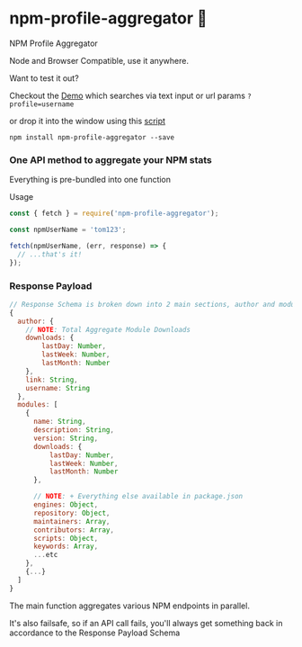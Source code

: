 # npm-profile-aggregator :hatched_chick:
NPM Profile Aggregator

Node and Browser Compatible, use it anywhere.

Want to test it out?

Checkout the [Demo](https://cmswalker.github.io/npm-profile-aggregator/) which searches via text input or url params `?profile=username`

or drop it into the window using this [script](https://raw.githubusercontent.com/cmswalker/npm-profile-aggregator/master/npmProfileAggregator.min.js)

```
npm install npm-profile-aggregator --save
```

### One API method to aggregate your NPM stats
Everything is pre-bundled into one function

Usage

```javascript
const { fetch } = require('npm-profile-aggregator');

const npmUserName = 'tom123';

fetch(npmUserName, (err, response) => {
  // ...that's it!
});
```

### Response Payload
```javascript
// Response Schema is broken down into 2 main sections, author and modules
{
  author: {
    // NOTE: Total Aggregate Module Downloads
    downloads: {
        lastDay: Number,
        lastWeek: Number,
        lastMonth: Number
    },
    link: String,
    username: String
  },
  modules: [
    {
      name: String,
      description: String,
      version: String,
      downloads: {
          lastDay: Number,
          lastWeek: Number,
          lastMonth: Number
      },

      // NOTE: + Everything else available in package.json
      engines: Object,
      repository: Object,
      maintainers: Array,
      contributors: Array,
      scripts: Object,
      keywords: Array,
      ...etc
    },
    {...}
  ]
}

```

The main function aggregates various NPM endpoints in parallel.

It's also failsafe, so if an API call fails, you'll always get something back in accordance to the Response Payload Schema
